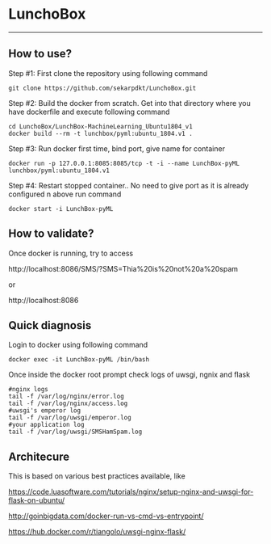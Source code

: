 # LunchoBox
---

## How to use?

Step #1: First clone the repository using following command

```
git clone https://github.com/sekarpdkt/LunchoBox.git
```

Step #2: Build the docker from scratch. Get into that directory where you have dockerfile and execute following command
```
cd LunchoBox/LunchBox-MachineLearning_Ubuntu1804_v1
docker build --rm -t lunchbox/pyml:ubuntu_1804.v1 .
```

Step #3: Run docker first time, bind port, give name for container
```
docker run -p 127.0.0.1:8085:8085/tcp -t -i --name LunchBox-pyML lunchbox/pyml:ubuntu_1804.v1 
```

Step #4: Restart stopped container.. No need to give port as it is already configured n above run command

```
docker start -i LunchBox-pyML
```

## How to validate?

Once docker is running, try to access

http://localhost:8086/SMS/?SMS=Thia%20is%20not%20a%20spam

or

http://localhost:8086

## Quick diagnosis

Login to docker using following command

```
docker exec -it LunchBox-pyML /bin/bash
```
Once inside the docker root prompt check logs of uwsgi, ngnix and flask

```
#nginx logs
tail -f /var/log/nginx/error.log
tail -f /var/log/nginx/access.log
#uwsgi's emperor log
tail -f /var/log/uwsgi/emperor.log 
#your application log
tail -f /var/log/uwsgi/SMSHamSpam.log
```

## Architecure

This is based on various best practices available, like

https://code.luasoftware.com/tutorials/nginx/setup-nginx-and-uwsgi-for-flask-on-ubuntu/

http://goinbigdata.com/docker-run-vs-cmd-vs-entrypoint/

https://hub.docker.com/r/tiangolo/uwsgi-nginx-flask/
